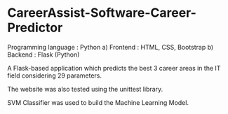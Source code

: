 # CareerAssist-Software-Career-Predictor

Programming language : Python
a) Frontend : HTML, CSS, Bootstrap
b) Backend : Flask (Python)

A Flask-based application which predicts the best 3 career areas in the IT field considering 29 parameters. 

The website was also tested using the unittest library.

SVM Classifier was used to build the Machine Learning Model.
